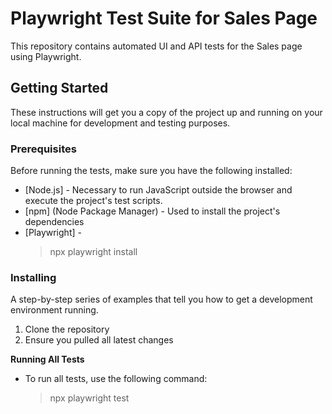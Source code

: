 # Playwright Test Suite for Sales Page

This repository contains automated UI and API tests for the Sales page using Playwright. 

## Getting Started

These instructions will get you a copy of the project up and running on your local machine for development and testing purposes.

### Prerequisites
Before running the tests, make sure you have the following installed:
- [Node.js] - Necessary to run JavaScript outside the browser and execute the project's test scripts.
- [npm] (Node Package Manager) - Used to install the project's dependencies
- [Playwright] -
   > npx playwright install

### Installing

A step-by-step series of examples that tell you how to get a development environment running.

1. Clone the repository
2. Ensure you pulled all latest changes

**Running All Tests**
- To run all tests, use the following command:
  > npx playwright test


